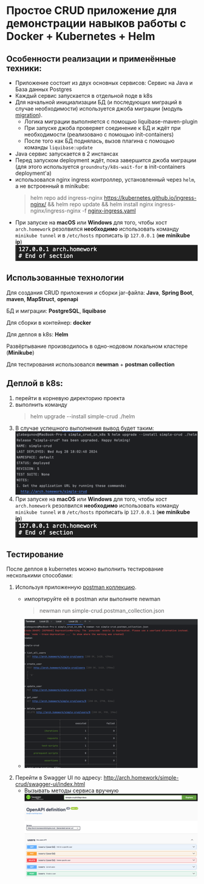 # Простое CRUD приложение для демонстрации навыков работы с Docker + Kubernetes + Helm
## Особенности реализации и применённые техники:
- Приложение состоит из двух основных сервисов: Сервис на Java и База данных Postgres
- Каждый сервис запускается в отдельной поде в k8s
- Для начальной инициализации БД (и последующих миграций в случае необходимости) используется джоба миграции 
(модуль [migration](migration)).  
  - Логика миграции выполняется с помощью liquibase-maven-plugin
  - При запуске джоба проверяет соединение к БД и ждёт при необходимости (реализовано с помощью init-containers)
  - После того как БД поднялась, вызов плагина с помощью команды `liquibase:update`
-  Java сервис запускается в 2 инстансах
-  Перед запуском deployment ждёт, пока завершится джоба миграции (для этого используется `groundnuty/k8s-wait-for` в init-containers deployment'a)
- использовался nginx ingress контроллер, установленный через `helm`, а не встроенный в minikube:
   >helm repo add ingress-nginx https://kubernetes.github.io/ingress-nginx/ && helm repo update && helm install nginx ingress-nginx/ingress-nginx -f [nginx-ingress.yaml](nginx_ingress.yaml)
- При запуске на **macOS** или **Windows**
 для того, чтобы хост `arch.homework` резолвился **необходимо** использовать команду `minikube tunnel` и в `/etc/hosts` прописать ip `127.0.0.1` (**не minikube ip**) ![img.png](readme_images/img_3.png)  

## Использованные технологии

 Для создания CRUD приложения и сборки jar-файла: **Java**, **Spring Boot**, **maven**, **MapStruct**, **openapi**
 
 БД и миграции: **PostgreSQL**, **liquibase**

 Для сборки в контейнер: **docker**

 Для деплоя в k8s: **Helm**

 Развёртывание производилось в одно-нодовом локальном кластере (**Minikube**)

 Для тестирования использовался **newman** + **postman collection**

## Деплой в k8s:

1. перейти в корневую директорию проекта
2. выполнить команду
    > helm upgrade --install simple-crud ./helm
3. В случае успешного выполнения вывод будет таким: ![img.png](readme_images/img_1.png)
4. При запуске на **macOS** или **Windows**
    для того, чтобы хост `arch.homework` резолвился **необходимо** использовать команду `minikube tunnel` и в `/etc/hosts` прописать ip `127.0.0.1` (**не minikube ip**) ![img.png](readme_images/img_3.png)

## Тестирование
После деплоя в kubernetes можно выполнить тестирование несколькими способами:
1. Используя приложенную [postman коллекцию](simple-crud.postman_collection.json).
   - импортируйте её в postman или выполните newman
       > newman run simple-crud.postman_collection.json
   
   - ![img.png](readme_images/img.png)
2. Перейти в Swagger UI по адресу:
    http://arch.homework/simple-crud/swagger-ui/index.html 
    - Вызывать методы сервиса вручную
   ![img_2.png](readme_images/img_2.png)
